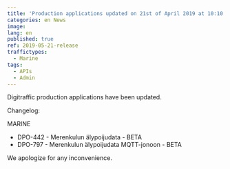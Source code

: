 ```yaml
---
title: 'Production applications updated on 21st of April 2019 at 10:10 AM – 10:30 AM (EET)'
categories: en News
image:
lang: en
published: true
ref: 2019-05-21-release
traffictypes:
  - Marine
tags:
  - APIs
  - Admin
---
```


Digitraffic production applications have been updated.

Changelog:

MARINE

- DPO-442 - Merenkulun älypoijudata - BETA  
- DPO-797 - Merenkulun älypoijudata MQTT-jonoon - BETA

We apologize for any inconvenience.